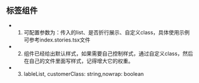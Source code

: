 ## 标签组件
- 1. 可配置参数为：传入的list、是否折行展示、自定义class，具体使用示例可参考index.stories.tsx文件
- 2. 组件已经给出默认样式，如果需要自己控制样式，通过自定义class，然后在自己的文件里面写样式，记得增大它的权重。
- 3. lableList, customerClass: string,nowrap: boolean

